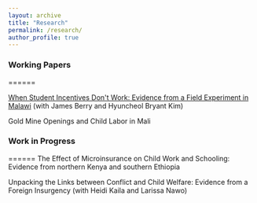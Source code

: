 ```yaml
---
layout: archive
title: "Research"
permalink: /research/
author_profile: true
---
```


### Working Papers
======

[When Student Incentives Don't Work: Evidence from a Field Experiment in Malawi](http://hyukhson.github.io/files/malawi_student_incentive.pdf) (with James Berry and Hyuncheol Bryant Kim)

Gold Mine Openings and Child Labor in Mali 

### Work in Progress
======
The Effect of Microinsurance on Child Work and Schooling: Evidence from northern Kenya and southern Ethiopia

Unpacking the Links between Conflict and Child Welfare: Evidence from a Foreign Insurgency (with Heidi Kaila and Larissa Nawo)
